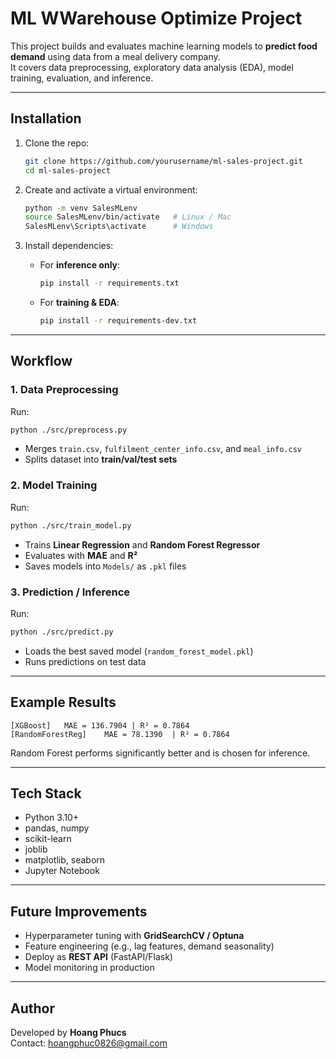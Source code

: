 # ML WWarehouse Optimize Project

This project builds and evaluates machine learning models to **predict food demand** using data from a meal delivery company.  
It covers data preprocessing, exploratory data analysis (EDA), model training, evaluation, and inference.

---


## Installation

1. Clone the repo:
   ```bash
   git clone https://github.com/yourusername/ml-sales-project.git
   cd ml-sales-project
   ```

2. Create and activate a virtual environment:
   ```bash
   python -m venv SalesMLenv
   source SalesMLenv/bin/activate   # Linux / Mac
   SalesMLenv\Scripts\activate      # Windows
   ```

3. Install dependencies:
   - For **inference only**:
     ```bash
     pip install -r requirements.txt
     ```
   - For **training & EDA**:
     ```bash
     pip install -r requirements-dev.txt
     ```

---

## Workflow

### 1. Data Preprocessing
Run:
```bash
python ./src/preprocess.py
```
- Merges `train.csv`, `fulfilment_center_info.csv`, and `meal_info.csv`
- Splits dataset into **train/val/test sets**

### 2. Model Training
Run:
```bash
python ./src/train_model.py
```
- Trains **Linear Regression** and **Random Forest Regressor**
- Evaluates with **MAE** and **R²**
- Saves models into `Models/` as `.pkl` files

### 3. Prediction / Inference
Run:
```bash
python ./src/predict.py
```
- Loads the best saved model (`random_forest_model.pkl`)
- Runs predictions on test data

---

## Example Results

```
[XGBoost]   MAE = 136.7904 | R² = 0.7864
[RandomForestReg]    MAE = 78.1390  | R² = 0.7864
```

Random Forest performs significantly better and is chosen for inference.

---

## Tech Stack
- Python 3.10+
- pandas, numpy
- scikit-learn
- joblib
- matplotlib, seaborn
- Jupyter Notebook

---

## Future Improvements
- Hyperparameter tuning with **GridSearchCV / Optuna**
- Feature engineering (e.g., lag features, demand seasonality)
- Deploy as **REST API** (FastAPI/Flask)
- Model monitoring in production

---

## Author
Developed by **Hoang Phucs**  
Contact: hoangphuc0826@gmail.com
